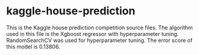 # kaggle-house-prediction
This is the Kaggle house prediction competition source files. The algorithm used in this file is the Xgboost regressor with hyperparameter tuning. RandomSearchCV was used for hyperparameter tuning. The error score of this model is 0.13806.
